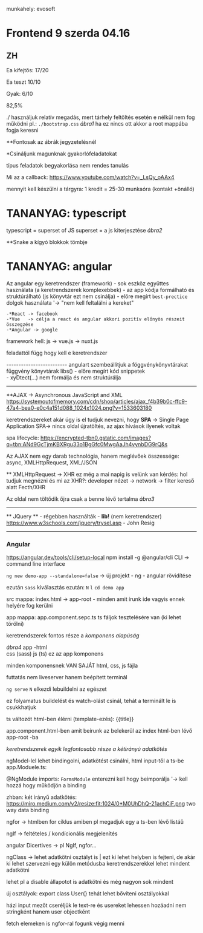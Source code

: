 munkahely: evosoft
# Frontend 9 szerda 04.16

## ZH

Ea kifejtős: 17/20

Ea teszt 10/10

Gyak: 6/10

82,5%


./ használjuk relatív megadás, mert tárhely feltöltés esetén e nélkül nem fog működni
pl.: `./bootstrap.css` *ábra1*
ha ez nincs ott akkor a root mappába fogja keresni

**Fontosak az ábrák jegyzetelésnél


*Csináljunk magunknak gyakorlófeladatokat



típus feladatok begyakorlása nem rendes tanulás



Mi az a callback: https://www.youtube.com/watch?v=_LsQy_oAAx4


mennyit kell készülni a tárgyra:
1 kredit = 25-30 munkaóra (kontakt +önálló)


# TANANYAG: typescript

typescript = superset of JS
superset = a js kiterjesztése *ábra2*

**Snake
a kígyó blokkok tömbje



# TANANYAG: angular

Az angular egy keretrendszer (framework)
	- sok eszköz együttes használata (a keretrendszerek komplexebbek)
	- az app kódja formálható és struktúrálható (js könyvtár ezt nem csinálja)
	- előre megírt `best-prectice` dolgok használata
						'-> "nem kell feltalálni a kereket"
	
	-*React -> facebook
	-*Vue	-> célja a react és angular akkori pozitív előnyös részeit összegzése 
	-*Angular -> google				
framework hell: js -> vue.js -> nuxt.js

feladattól függ hogy kell e keretrendszer


------------------------- angulart szembeállítjuk a föggvénykönyvtárakat
függvény könyvtárak libs()
	- előre megírt kód snippetek	
	- xyDtect(...) nem formálja és nem struktúrálja
	

-------------------------
**AJAX -> Asynchronous JavaScript and XML
https://systemoutofmemory.com/cdn/shop/articles/ajax_f4b39b0c-ffc9-47a4-bea0-e0c4a151d088_1024x1024.png?v=1533603180

keretrendszereket akár úgy is el tudjuk nevezni, hogy **SPA** -> Single Page Application
SPA-> nincs oldal újratöltés, az ajax hívások ilyenek voltak

spa lifecycle: https://encrypted-tbn0.gstatic.com/images?q=tbn:ANd9GcTjmKBXRgu33o1BgGfc0MwgAaJh4vynbDG9rQ&s

Az AJAX nem egy darab technológia, hanem meglévőek összessége: async, XMLHttpRequest, XML/JSON

** XMLHttpRequest -> XHR 
ez még a mai napig is velünk van
kérdés:
hol tudjuk megnézni és mi az XHR?:
developer nézet -> network -> filter kereső alatt Fecth/XHR

Az oldal nem töltődik őjra csak a benne lévő tertalma *ábra3*


----------
** JQuery ** - régebben használták 
	- **lib!** (nem keretrendszer)
	https://www.w3schools.com/jquery/trysel.asp
	- John Resig
	
	
-------------
### Angular	
	
https://angular.dev/tools/cli/setup-local
npm install -g @angular/cli
CLI -> command line interface

`ng new demo-app --standalone=false` -> új projekt - ng - angular rövidítése

ezután `sass` kiválasztás
ezután: `N` 
`l`
`cd demo app`

src mappa:
index.html -> app-root - minden amit írunk ide vagyis ennek helyére fog kerülni

app mappa:
app.component.sepc.ts ts fáljok tesztelésére van (ki lehet törölni)

keretrendszerek fontos része a *komponens alapúság*

*ábra4*
app -html	
	 css (sass)
	 js (ts)
ez az app komponens
	
minden komponensnek VAN SAJÁT html, css, js fájla
	 
	
futtatás nem liveserver hanem beépített terminál

`ng serve`
`N`
elkezdi lebuildelni az egészet
	 
ez folyamatus buildelést és watch-olást csinál, tehát a terminált le is csukkhatjuk

ts változót html-ben élérni (template-ezés): {{title}}

app.component.html-ben amit beírunk az belekerül az index html-ben lévő app-root -ba


*keretrendszerek egyik legfontosabb része a kétirányú adatkötés*

ngModel-lel lehet bindingolni, adatkötést csinálni, html input-től a ts-be
app.Moduele.ts:

@NgModule imports:
`FormsModule` enterezni kell hogy beimporálja
	'-> kell hozzá hogy működjön a binding
	
zhban: két irányű adatkötés: https://miro.medium.com/v2/resize:fit:1024/0*M0UhDhQ-21achCiF.png  two way data binding


ngfor -> htmlben for ciklus amiben pl megadjuk egy a ts-ben lévő listáű

ngIf -> feltételes / kondícionális megjelenítés

angular Dicertives -> pl NgIf, ngfor...

ngClass -> lehet adatkötni osztályt is | ezt ki lehet helyben is fejteni, de akár ki lehet szervezni egy külön metódusba
keretrendszerekkel lehet mindent adatkötni

lehet pl a disable állapotot is adatkötni és még nagyon sok mindent


új osztályok:
export class User{}
tehát lehet bővíteni osztályokkal

házi
input mezőt cseréljük le text-re és usereket lehessen hozáadni nem stringként hanem user objectként


fetch elemeken is ngfor-ral fogunk végig menni

